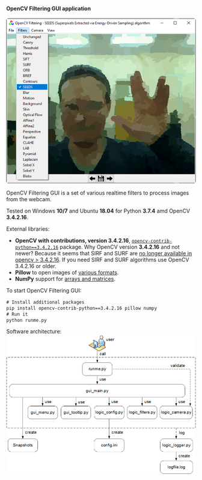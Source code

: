 #### OpenCV Filtering GUI application

![OpenCV Filtering GUI](data/2019.12.16-opencv-filtering-gui.png)

OpenCV Filtering GUI is a set of various realtime filters
to process images from the webcam.

Tested on Windows **10/7** and Ubuntu **18.04** for Python **3.7.4** amd OpenCV **3.4.2.16**.

External libraries:
   * **OpenCV with contributions, version 3.4.2.16**, [`opencv-contrib-python==3.4.2.16`](https://pypi.org/project/opencv-contrib-python) package.
     Why OpenCV version **3.4.2.16** and not newer? Because it seems that SIRF and SURF are
     [no longer available in opencv > 3.4.2.16](https://github.com/DynaSlum/satsense/issues/13).
     If you need SIRF and SURF algorithms use OpenCV 3.4.2.16 or older.
   * **Pillow** to open images of [various formats](https://pillow.readthedocs.io/en/stable/handbook/image-file-formats.html).
   * **NumPy** support for [arrays and matrices](https://numpy.org/).

To start OpenCV Filtering GUI:
```shell script
# Install additional packages
pip install opencv-contrib-python==3.4.2.16 pillow numpy
# Run it
python runme.py
```

Software architecture:
![Software architecture](data/2019.09.29-opencv-filtering-architecture.png)

